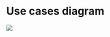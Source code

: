 # Use cases diagram

![](https://www.plantuml.com/plantuml/png/ZP11QiD034NtFeMMxI9NA743NNJJqXk86SKMcT4KZLmm9NUlaxH6J0Zfzl-7ldZRQgWsvTGbsXjO0ULXD8Yi58oBT9yO3ZWGl63cDCDt1_3mGGDN8_qD7qzP7oFiHaxnT0JRvXsLnAwhMdaGU4Ovz26KwG-vu6TaDwAiyuvSskFwN1-ClzZQzzQO1MmagFCIv_FPryAozfSX9JHQfkTCOcyQIIliYm9wyDZrCRF0PlDqxS5thO-MkEt58tVyEFIs9q_TLUFOHf5h_gTgInAdd7u0)
